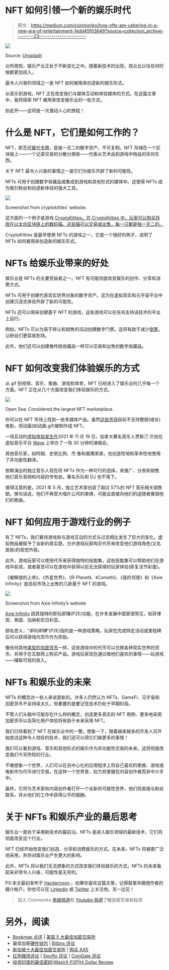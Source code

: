 # NFT 如何引领一个新的娱乐时代

> 原文：<https://medium.com/coinmonks/how-nfts-are-ushering-in-a-new-era-of-entertainment-1edd45f03649?source=collection_archive---------23----------------------->

![](img/e6669c751cfc1ff925404ed5d1b94b06.png)

Source: [Unsplash](https://images.unsplash.com/photo-1646950887163-25b5bff58eed?ixlib=rb-1.2.1&ixid=MnwxMjA3fDB8MHxzZWFyY2h8M3x8bmZ0JTIwZ2FtZXxlbnwwfHwwfHw%3D&auto=format&fit=crop&w=500&q=60)

众所周知，娱乐产业正处于不断变化之中。随着新技术的出现，观众比以往任何时候都更加投入。

最令人兴奋的领域之一是 NFT 如何被用来创造新的娱乐形式。

从音乐到游戏，NFT 正在改变我们与媒体互动和体验媒体的方式。在这篇文章中，我将探索 NFT 被用来改变娱乐业的一些方式。

别走开——这将是一次激动人心的旅程！

# 什么是 NFT，它们是如何工作的？

NFT，即[不可替代令牌](https://www.theverge.com/22310188/nft-explainer-what-is-blockchain-crypto-art-faq)，是独一无二的数字资产，不可复制。NFT 存储在一个区块链上——一个记录交易的分散分类账——代表从艺术品到游戏中物品的任何东西。

关于 NFT 最令人兴奋的事情之一是它们为娱乐开辟了新的可能性。

NFTs 可用于创建数字收藏品或集成到游戏和其他形式的媒体中。这使得 NFTs 成为吸引粉丝和创造新体验的强大工具。

![](img/f12aa1151e1b8779ba2004d5ae5a7191.png)

Screenshot from cryptokitties’ website.

这方面的一个例子是游戏 [CryptoKitties。在 CryptoKitties 中，玩家可以购买存放在以太坊区块链上的数码猫。这些猫可以交易或出售，每一只都是独一无二的。](https://www.cryptokitties.co/)

CryptoKitties 是最早使用 NFTs 的游戏之一，它是一个很好的例子，说明了 NFTs 如何被用来创造新的娱乐形式。

# NFTs 给娱乐业带来的好处

娱乐业是 NFTs 的主要受益者之一。NFT 有可能彻底改变娱乐的创作、分享和消费方式。

NFTs 可用于创建代表现实世界对象的数字资产。这为在虚拟现实和元宇宙平台中创建沉浸式体验开辟了新的可能性。

NFTs 还可以用来创建基于 NFT 的游戏，这些游戏可以在任何支持该技术的平台上运行。

例如，NFTs 可以为易于转让和销售的活动创建数字门票。这将有助于减少[倒票](https://en.wikipedia.org/wiki/Ticket_resale)，让粉丝们更容易到场。

此外，他们还可以创建像传统收藏品一样可以交易和出售的数字收藏品。

# NFT 如何改变我们体验娱乐的方式

从 gif 到视频、音乐、歌曲、游戏和体育，NFT 已经进入了娱乐业的几乎每一个方面。NFT 正在从几个方面改变我们体验娱乐的方式。

![](img/3ded9391bee3e7c76c3e96e8b13394d2.png)

Open Sea: Considered the largest NFT marketplace.

你可以在 NFT 市场上找到一些多媒体产品。虽然[这些市场](https://hackernoon.com/5-most-popular-nft-marketplaces-to-buy-and-sell-nfts?source=rss)目前不支持整部(或长)电影，但动画(如动画 gif)被制作成 NFT。

一场互动的[虚拟体验发生在](https://www.youtube.com/watch?v=sdG0GK8iu6M)2021 年 11 月 19 日，加拿大著名音乐人贾斯汀·贝伯在虚拟音乐平台 [Wave](https://wavexr.com/) 上举办了一场 30 分钟的演唱会。

其他音乐家，如阿姆、史努比狗、杰·鲁和酱爆弟弟，也创造性地和革命性地使用了非功能性翻译。

依赖演出的独立音乐人现在将 NFTs 作为一种可行的选择，来推广、分发和销售他们音乐音频和内容的专有权。著名乐队和 DJ 也不落下。

值得注意的是，2021 年 5 月，独立艺术家创造了超过 57%的 NFT 音乐相关销售额。换句话说，他们不再受大唱片公司的束缚，可能会直接向他们的追随者推销他们的歌曲。

# NFT 如何应用于游戏行业的例子

有了 NFTs，我们看待游戏和与游戏互动的方式与过去相比发生了巨大的变化。虚拟物品被赋予了全新的真实感，允许游戏玩家购买代币来改变他们游戏角色(又名皮肤)的视觉外观。

此外，游戏玩家可以使用代币来获得独特的技能集，这些技能集可以帮助他们在游戏中前进，或者甚至可以在游戏中获得以前无法获得的玩家体验(即复活节彩蛋)。

《被解放的上帝》、《外星世界》、《R-Planet》、《Cometh》、《我的邻居》和《Axie Infinity》是目前市场上出售的几款基于 NFT 的游戏。

![](img/1475001dbdb7da27f988be84b2475172.png)

Screenshot from Axie Infinity’s website

[Axie Infinity](https://hackernoon.com/a-guide-on-staking-the-axie-infinity-sidechain) 因其独特的即玩即赚(P2E)功能，在许多发展中国家很常见，如菲律宾、泰国、加纳和尼日利亚。

顾名思义，“*即玩即赚*”(P2E)指的是一种游戏策略，玩家在完成特定活动或里程碑后可以获得游戏内货币作为奖励。

像任何其他[类型的加密货币](https://hackernoon.com/lets-better-understand-the-different-types-of-cryptocurrency-and-tokens)一样，这些游戏中的代币可以兑换各种现实世界的货币，并用于在互联网上购买产品。游戏玩家现在通过做他们喜欢的事情——玩游戏——赚取可观的收入。

# NFTs 和娱乐业的未来

NFTs 的概念对一些人来说是新的。许多人仍然认为 NFTs、GameFi、元宇宙和加密货币不会持续太久，但重要的是要记住技术仍处于早期阶段。

不管人们头脑中可能存在什么样的概念，创造更多真实的 NFT 用例、更多地采用加密货币以及简化用户体验将有助于未来采用 NFT。

我们已经看到了 NFT 在娱乐业中的一瞥。想象一下，随着越来越多的开发人员开始尝试这种令人惊叹的技术，我们还可以用它们做更多的事情！

我们可以看到游戏、音乐和其他形式的娱乐作为非功能性交易的未来。这将彻底改变我们今天所知的行业。

不难想象一个世界，人们可以在去中心化的应用程序上将自己喜欢的歌曲、游戏或电影作为代币进行交易。在这样一个世界里，权力将掌握在内容创作者而非中介手中。

最终，它将为艺术家和内容创作者打开一个全新的可能性世界，他们将直接与粉丝联系，并从他们的工作中获得公平的报酬。

# 关于 NFTs 和娱乐产业的最后思考

娱乐业一直处于采用新技术的最前沿。NFTs 是进入娱乐领域的最新技术，它们将彻底改变这个行业。

NFT 已经开始改变我们创造、分享和消费娱乐的方式。在未来，NFTs 将被更广泛地采用，并将对娱乐业产生更大的影响。

此外，NFTs 将以我们无法想象的方式改变我们体验娱乐的方式。NFTs 的未来看起来非常令人兴奋，可能性是无穷的。

PS:本文最初发布于 [Hackernoon](https://hackernoon.com/new-forms-of-entertainment-how-nfts-are-changing-the-industry) 。如果你喜欢这篇文章，记得鼓掌并跟随作者的媒介帐户。你也可以在 [Linkedin](https://www.linkedin.com/in/freelance-writer-saheed/) 或 [Twitter](https://twitter.com/soa_salami) 上关注他。另一边见！

> 加入 Coinmonks [电报频道](https://t.me/coincodecap)和 [Youtube 频道](https://www.youtube.com/c/coinmonks/videos)了解加密交易和投资

# 另外，阅读

*   [Bookmap 点评](https://coincodecap.com/bookmap-review-2021-best-trading-software) | [美国 5 大最佳加密交易所](https://coincodecap.com/crypto-exchange-usa)
*   最佳加密[硬件钱包](/coinmonks/hardware-wallets-dfa1211730c6) | [Bitbns 评论](/coinmonks/bitbns-review-38256a07e161)
*   [新加坡十大最佳加密交易所](https://coincodecap.com/crypto-exchange-in-singapore) | [购买 AXS](https://coincodecap.com/buy-axs-token)
*   [红狗赌场评论](https://coincodecap.com/red-dog-casino-review) | [Swyftx 评论](https://coincodecap.com/swyftx-review) | [CoinGate 评论](https://coincodecap.com/coingate-review)
*   [投资印度的最佳密码](https://coincodecap.com/best-crypto-to-invest-in-india-in-2021)|[WazirX P2P](https://coincodecap.com/wazirx-p2p)|[Hi Dollar Review](https://coincodecap.com/hi-dollar-review)